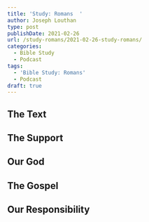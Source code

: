 ```yaml
---
title: 'Study: Romans  '
author: Joseph Louthan
type: post
publishDate: 2021-02-26
url: /study-romans/2021-02-26-study-romans/
categories:
  - Bible Study
  - Podcast
tags:
  - 'Bible Study: Romans'
  - Podcast
draft: true
---
```

## The Text

## The Support

## Our God

## The Gospel

## Our Responsibility

